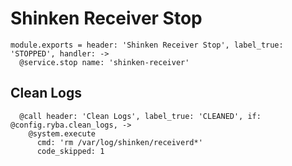 
# Shinken Receiver Stop

    module.exports = header: 'Shinken Receiver Stop', label_true: 'STOPPED', handler: ->
      @service.stop name: 'shinken-receiver'

## Clean Logs

      @call header: 'Clean Logs', label_true: 'CLEANED', if: @config.ryba.clean_logs, ->
        @system.execute
          cmd: 'rm /var/log/shinken/receiverd*'
          code_skipped: 1
